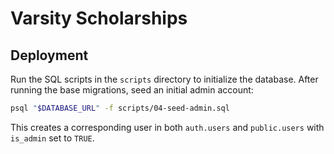 # Varsity Scholarships

## Deployment

Run the SQL scripts in the `scripts` directory to initialize the database. After running the base migrations, seed an initial admin account:

```bash
psql "$DATABASE_URL" -f scripts/04-seed-admin.sql
```

This creates a corresponding user in both `auth.users` and `public.users` with `is_admin` set to `TRUE`.
